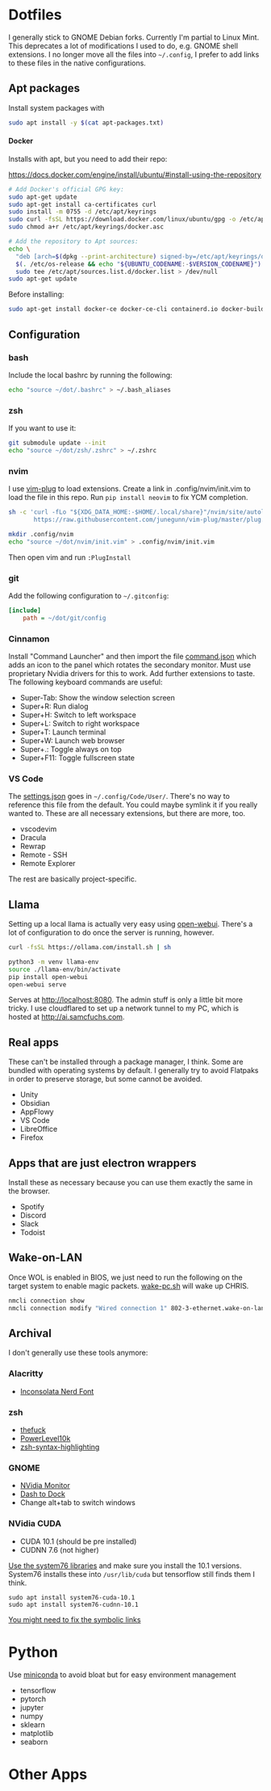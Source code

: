 # Dotfiles
I generally stick to GNOME Debian forks. Currently I'm partial to Linux Mint.
This deprecates a lot of modifications I used to do, e.g. GNOME shell
extensions. I no longer move all the files into `~/.config`, I prefer to add
links to these files in the native configurations.

## Apt packages

Install system packages with

```sh
sudo apt install -y $(cat apt-packages.txt)
```

#### Docker

Installs with apt, but you need to add their repo:

<https://docs.docker.com/engine/install/ubuntu/#install-using-the-repository>

```bash
# Add Docker's official GPG key:
sudo apt-get update
sudo apt-get install ca-certificates curl
sudo install -m 0755 -d /etc/apt/keyrings
sudo curl -fsSL https://download.docker.com/linux/ubuntu/gpg -o /etc/apt/keyrings/docker.asc
sudo chmod a+r /etc/apt/keyrings/docker.asc

# Add the repository to Apt sources:
echo \
  "deb [arch=$(dpkg --print-architecture) signed-by=/etc/apt/keyrings/docker.asc] https://download.docker.com/linux/ubuntu \
  $(. /etc/os-release && echo "${UBUNTU_CODENAME:-$VERSION_CODENAME}") stable" | \
  sudo tee /etc/apt/sources.list.d/docker.list > /dev/null
sudo apt-get update
```

Before installing:

```bash
sudo apt-get install docker-ce docker-ce-cli containerd.io docker-buildx-plugin docker-compose-plugin
```

## Configuration

### bash

Include the local bashrc by running the following:

```bash
echo "source ~/dot/.bashrc" > ~/.bash_aliases
```

### zsh

If you want to use it:

```bash
git submodule update --init
echo "source ~/dot/zsh/.zshrc" > ~/.zshrc
```

### nvim

I use [vim-plug](https://github.com/junegunn/vim-plug#unix-linux) to load
extensions. Create a link in .config/nvim/init.vim to load the file in this
repo. Run `pip install neovim` to fix YCM completion.

```bash
sh -c 'curl -fLo "${XDG_DATA_HOME:-$HOME/.local/share}"/nvim/site/autoload/plug.vim --create-dirs \
       https://raw.githubusercontent.com/junegunn/vim-plug/master/plug.vim'

mkdir .config/nvim
echo "source ~/dot/nvim/init.vim" > .config/nvim/init.vim
```

Then open vim and run `:PlugInstall`

### git
Add the following configuration to `~/.gitconfig`:

```ini
[include]
    path = ~/dot/git/config
```

### Cinnamon

Install "Command Launcher" and then import the file
[command.json](cinnamon/command.json) which adds an icon to the panel which
rotates the secondary monitor. Must use proprietary Nvidia drivers for this to
work. Add further extensions to taste. The following keyboard commands are
useful:

- Super-Tab: Show the window selection screen
- Super+R: Run dialog
- Super+H: Switch to left workspace
- Super+L: Switch to right workspace
- Super+T: Launch terminal
- Super+W: Launch web browser
- Super+.: Toggle always on top
- Super+F11: Toggle fullscreen state

### VS Code
The [settings.json](Code/User/settings.json) goes in `~/.config/Code/User/`.
There's no way to reference this file from the default. You could maybe symlink
it if you really wanted to. These are all necessary extensions, but there are
more, too.

- vscodevim
- Dracula
- Rewrap
- Remote - SSH
- Remote Explorer

The rest are basically project-specific.

## Llama

Setting up a local llama is actually very easy using
[open-webui](https://github.com/open-webui/open-webui). There's a lot of
configuration to do once the server is running, however.

```bash
curl -fsSL https://ollama.com/install.sh | sh

python3 -m venv llama-env
source ./llama-env/bin/activate
pip install open-webui
open-webui serve
```

Serves at <http://localhost:8080>. The admin stuff is only a little bit more
tricky. I use cloudflared to set up a network tunnel to my PC, which is hosted
at <http://ai.samcfuchs.com>.

## Real apps

These can't be installed through a package manager, I think. Some are bundled
with operating systems by default. I generally try to avoid Flatpaks in order to
preserve storage, but some cannot be avoided.

- Unity
- Obsidian
- AppFlowy
- VS Code
- LibreOffice
- Firefox

## Apps that are just electron wrappers

Install these as necessary because you can use them exactly the same in the browser.

- Spotify
- Discord
- Slack
- Todoist

## Wake-on-LAN

Once WOL is enabled in BIOS, we just need to run the following on the target
system to enable magic packets. [wake-pc.sh](wake-pc.sh) will wake up CHRIS.

```bash
nmcli connection show
nmcli connection modify "Wired connection 1" 802-3-ethernet.wake-on-lan magic
```

## Archival

I don't generally use these tools anymore:

### Alacritty
- [Inconsolata Nerd Font](https://github.com/ryanoasis/nerd-fonts/blob/master/patched-fonts/InconsolataGo/Regular/complete/InconsolataGo%20Nerd%20Font%20Complete.ttf)

### zsh
- [thefuck](https://github.com/nvbn/thefuck#installation)
- [PowerLevel10k](https://github.com/romkatv/powerlevel10k#manual)
- [zsh-syntax-highlighting](https://github.com/zsh-users/zsh-syntax-highlighting/blob/master/INSTALL.md#in-your-zshrc)

### GNOME

- [NVidia Monitor](https://extensions.gnome.org/extension/1320/nvidia-gpu-stats-tool/)
- [Dash to Dock](https://extensions.gnome.org/extension/307/dash-to-dock/)
- Change alt+tab to switch windows

### NVidia CUDA

- CUDA 10.1 (should be pre installed)
- CUDNN 7.6 (not higher)

[Use the system76 libraries](http://support.system76.com/articles/cuda/) and
make sure you install the 10.1 versions. System76 installs these into
`/usr/lib/cuda` but tensorflow still finds them I think.

```
sudo apt install system76-cuda-10.1
sudo apt install system76-cudnn-10.1
```

[You might need to fix the symbolic links](https://stackoverflow.com/questions/49656725/importerror-libcudnn-so-7-cannot-open-shared-object-file-no-such-file-or-dire/61563579#61563579)

# Python

Use [miniconda](https://docs.anaconda.com/miniconda/) to avoid bloat but for easy environment management

- tensorflow
- pytorch
- jupyter
- numpy
- sklearn
- matplotlib
- seaborn

# Other Apps
